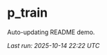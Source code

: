 # p_train

Auto-updating README demo.

<!--START_SECTION:status-->
_Last run: 2025-10-14 22:22 UTC_
<!--END_SECTION:status-->



























































































































































































































































































































































































































































































































































































































































































































































































































































































































































































































































































































































































































